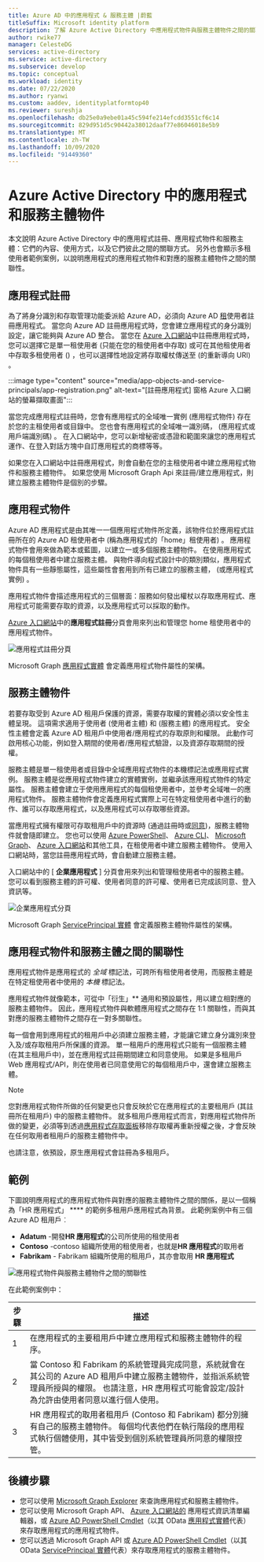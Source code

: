 ```yaml
---
title: Azure AD 中的應用程式 & 服務主體 |蔚藍
titleSuffix: Microsoft identity platform
description: 了解 Azure Active Directory 中應用程式物件與服務主體物件之間的關聯性。
author: rwike77
manager: CelesteDG
services: active-directory
ms.service: active-directory
ms.subservice: develop
ms.topic: conceptual
ms.workload: identity
ms.date: 07/22/2020
ms.author: ryanwi
ms.custom: aaddev, identityplatformtop40
ms.reviewer: sureshja
ms.openlocfilehash: db25e0a9ebe01a45c594fe214efcdd3551cf6c14
ms.sourcegitcommit: 829d951d5c90442a38012daaf77e86046018e5b9
ms.translationtype: MT
ms.contentlocale: zh-TW
ms.lasthandoff: 10/09/2020
ms.locfileid: "91449360"
---
```

# <a name="application-and-service-principal-objects-in-azure-active-directory"></a>Azure Active Directory 中的應用程式和服務主體物件

本文說明 Azure Active Directory 中的應用程式註冊、應用程式物件和服務主體：它們的內容、使用方式，以及它們彼此之間的關聯方式。 另外也會顯示多租使用者範例案例，以說明應用程式的應用程式物件和對應的服務主體物件之間的關聯性。

## <a name="application-registration"></a>應用程式註冊
為了將身分識別和存取管理功能委派給 Azure AD，必須向 Azure AD [租](developer-glossary.md#tenant)使用者註冊應用程式。 當您向 Azure AD 註冊應用程式時，您會建立應用程式的身分識別設定，讓它能夠與 Azure AD 整合。 當您在 [Azure 入口網站][AZURE-Portal]中註冊應用程式時，您可以選擇它是單一租使用者 (只能在您的租使用者中存取) 或可在其他租使用者中存取多租使用者 () ，也可以選擇性地設定將存取權杖傳送至 (的重新導向 URI) 。

:::image type="content" source="media/app-objects-and-service-principals/app-registration.png" alt-text="[註冊應用程式] 窗格 Azure 入口網站的螢幕擷取畫面":::

當您完成應用程式註冊時，您會有應用程式的全域唯一實例 (應用程式物件) 存在於您的主租使用者或目錄中。  您也會有應用程式的全域唯一識別碼， (應用程式或用戶端識別碼) 。  在入口網站中，您可以新增秘密或憑證和範圍來讓您的應用程式運作、在登入對話方塊中自訂應用程式的商標等等。

如果您在入口網站中註冊應用程式，則會自動在您的主租使用者中建立應用程式物件和服務主體物件。  如果您使用 Microsoft Graph Api 來註冊/建立應用程式，則建立服務主體物件是個別的步驟。

## <a name="application-object"></a>應用程式物件
Azure AD 應用程式是由其唯一一個應用程式物件所定義，該物件位於應用程式註冊所在的 Azure AD 租使用者中 (稱為應用程式的「home」租使用者) 。  應用程式物件會用來做為範本或藍圖，以建立一或多個服務主體物件。  在使用應用程式的每個租使用者中建立服務主體。 與物件導向程式設計中的類別類似，應用程式物件具有一些靜態屬性，這些屬性會套用到所有已建立的服務主體， (或應用程式實例) 。

應用程式物件會描述應用程式的三個層面：服務如何發出權杖以存取應用程式、應用程式可能需要存取的資源，以及應用程式可以採取的動作。

[Azure 入口網站][AZURE-Portal]中的**應用程式註冊**分頁會用來列出和管理您 home 租使用者中的應用程式物件。

![應用程式註冊分頁](./media/app-objects-and-service-principals/app-registrations-blade.png)

Microsoft Graph [應用程式實體][MS-Graph-App-Entity] 會定義應用程式物件屬性的架構。

## <a name="service-principal-object"></a>服務主體物件
若要存取受到 Azure AD 租用戶保護的資源，需要存取權的實體必須以安全性主體呈現。 這項需求適用于使用者 (使用者主體) 和 (服務主體) 的應用程式。 安全性主體會定義 Azure AD 租用戶中使用者/應用程式的存取原則和權限。 此動作可啟用核心功能，例如登入期間的使用者/應用程式驗證，以及資源存取期間的授權。

服務主體是單一租使用者或目錄中全域應用程式物件的本機標記法或應用程式實例。 服務主體是從應用程式物件建立的實體實例，並繼承該應用程式物件的特定屬性。  服務主體會建立于使用應用程式的每個租使用者中，並參考全域唯一的應用程式物件。  服務主體物件會定義應用程式實際上可在特定租使用者中進行的動作、誰可以存取應用程式，以及應用程式可以存取哪些資源。

當應用程式擁有權限可存取租用戶中的資源時 (通過註冊時或[同意](developer-glossary.md#consent))，服務主體物件就會隨即建立。 您也可以使用 [Azure PowerShell](howto-authenticate-service-principal-powershell.md)、 [Azure CLI](/cli/azure/create-an-azure-service-principal-azure-cli?view=azure-cli-latest)、 [Microsoft Graph](/graph/api/serviceprincipal-post-serviceprincipals?view=graph-rest-1.0&tabs=http)、 [Azure 入口網站][AZURE-Portal]和其他工具，在租使用者中建立服務主體物件。  使用入口網站時，當您註冊應用程式時，會自動建立服務主體。

入口網站中的 [ **企業應用程式** ] 分頁會用來列出和管理租使用者中的服務主體。 您可以看到服務主體的許可權、使用者同意的許可權、使用者已完成該同意、登入資訊等。

![企業應用程式分頁](./media/app-objects-and-service-principals/enterprise-apps-blade.png)

Microsoft Graph [ServicePrincipal 實體][MS-Graph-Sp-Entity] 會定義服務主體物件屬性的架構。

## <a name="relationship-between-application-objects-and-service-principals"></a>應用程式物件和服務主體之間的關聯性

應用程式物件是應用程式的 *全域* 標記法，可跨所有租使用者使用，而服務主體是在特定租使用者中使用的 *本機* 標記法。

應用程式物件就像範本，可從中「衍生」** 通用和預設屬性，用以建立相對應的服務主體物件。 因此，應用程式物件與軟體應用程式之間存在 1:1 關聯性，而與其對應的服務主體物件之間存在一對多關聯性。

每一個會用到應用程式的租用戶中必須建立服務主體，才能讓它建立身分識別來登入及/或存取租用戶所保護的資源。 單一租用戶的應用程式只能有一個服務主體 (在其主租用戶中)，並在應用程式註冊期間建立和同意使用。 如果是多租用戶 Web 應用程式/API，則在使用者已同意使用它的每個租用戶中，還會建立服務主體。

> [!NOTE]
> 您對應用程式物件所做的任何變更也只會反映於它在應用程式的主要租用戶 (其註冊所在租用戶) 中的服務主體物件。 就多租用戶應用程式而言，對應用程式物件所做的變更，必須等到透過[應用程式存取面板](https://myapps.microsoft.com)移除存取權再重新授權之後，才會反映在任何取用者租用戶的服務主體物件中。
>
> 也請注意，依預設，原生應用程式會註冊為多租用戶。

## <a name="example"></a>範例

下圖說明應用程式的應用程式物件與對應的服務主體物件之間的關係，是以一個稱為「HR 應用程式」 **** 的範例多租用戶應用程式為背景。 此範例案例中有三個 Azure AD 租用戶︰

- **Adatum** -開發**HR 應用程式**的公司所使用的租使用者
- **Contoso** -contoso 組織所使用的租使用者，也就是**HR 應用程式**的取用者
- **Fabrikam** - Fabrikam 組織所使用的租用戶，其亦會取用 **HR 應用程式**

![應用程式物件與服務主體物件之間的關聯性](./media/app-objects-and-service-principals/application-objects-relationship.svg)

在此範例案例中：

| 步驟 | 描述 |
|------|-------------|
| 1    | 在應用程式的主要租用戶中建立應用程式和服務主體物件的程序。 |
| 2    | 當 Contoso 和 Fabrikam 的系統管理員完成同意，系統就會在其公司的 Azure AD 租用戶中建立服務主體物件，並指派系統管理員所授與的權限。 也請注意，HR 應用程式可能會設定/設計為允許由使用者同意以進行個人使用。 |
| 3    | HR 應用程式的取用者租用戶 (Contoso 和 Fabrikam) 都分別擁有自己的服務主體物件。 每個均代表他們在執行階段的應用程式執行個體使用，其中皆受到個別系統管理員所同意的權限控管。 |

## <a name="next-steps"></a>後續步驟

- 您可以使用 [Microsoft Graph Explorer](https://developer.microsoft.com/graph/graph-explorer) 來查詢應用程式和服務主體物件。
- 您可以使用 Microsoft Graph API、 [Azure 入口網站的][AZURE-Portal] 應用程式資訊清單編輯器，或 [Azure AD PowerShell Cmdlet](/powershell/azure/?view=azureadps-2.0)（以其 OData [應用程式實體][MS-Graph-App-Entity]代表）來存取應用程式的應用程式物件。
- 您可以透過 Microsoft Graph API 或 [Azure AD PowerShell Cmdlet](/powershell/azure/?view=azureadps-2.0)（以其 OData [ServicePrincipal 實體][MS-Graph-Sp-Entity]代表）來存取應用程式的服務主體物件。

<!--Image references-->

<!--Reference style links -->
[MS-Graph-App-Entity]: /graph/api/resources/application
[MS-Graph-Sp-Entity]: /graph/api/resources/serviceprincipal
[AZURE-Portal]: https://portal.azure.com